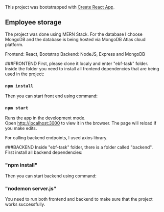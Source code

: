 This project was bootstrapped with [Create React App](https://github.com/facebook/create-react-app).

## Employee storage

The project was done using MERN Stack. For the database I choose MongoDB and the database is being hosted via MongoDB Atlas cloud platform.

Frontend: React, Bootstrap
Backend: NodeJS, Express and MongoDB

###FRONTEND
First, please clone it localy and enter "ebf-task" folder. Inside the folder you need to install all frontend dependencies that are being used in the project:

### `npm install`

Then you can start front end using command:

### `npm start`

Runs the app in the development mode.<br />
Open [http://localhost:3000](http://localhost:3000) to view it in the browser.
The page will reload if you make edits.<br />

For calling backend endpoints, I used axios library.

###BACKEND
Inside "ebf-task" folder, there is a folder called "backend". First install all backend dependencies:

### "npm install"

Then you can start backend using command:

### "nodemon server.js"

You need to run both frontend and backend to make sure that the project works successfully.

